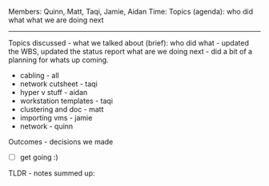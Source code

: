 Members: Quinn, Matt, Taqi, Jamie, Aidan
Time: 
Topics (agenda):
who did what
what we are doing next

---
Topics discussed - what we talked about (brief):
who did what - updated the WBS, updated the status report
what are we doing next - did a bit of a planning for whats up coming.
- cabling - all
- network cutsheet - taqi
- hyper v stuff - aidan
- workstation templates - taqi
- clustering and doc - matt
- importing vms - jamie
- network - quinn


Outcomes - decisions we made
- [ ] get going :)
  
TLDR - notes summed up: